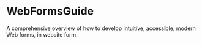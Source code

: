 # WebFormsGuide
A comprehensive overview of how to develop intuitive, accessible, modern Web forms, in website form.
